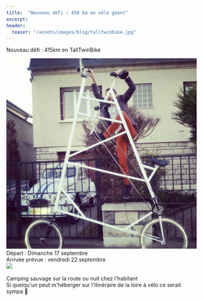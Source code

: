 ```yaml
---
title:  "Nouveau défi : 450 km en vélo géant"
excerpt:
header:
  teaser: "/assets/images/blog/talltwinbike.jpg"
---
```


Nouveau défi : 415km en TallTwinBike  

![](/assets/images/blog/talltwin01.png)
Départ : Dimanche 17 septembre  
Arrivée prévue : vendredi 22 septembre  
![](/assets/images/blog/itinéraire.png)

Camping sauvage sur la route ou nuit chez l'habitant  
Si quelqu'un peut m'héberger sur l'itinéraire de la loire à vélo ce serait sympa 🙂 